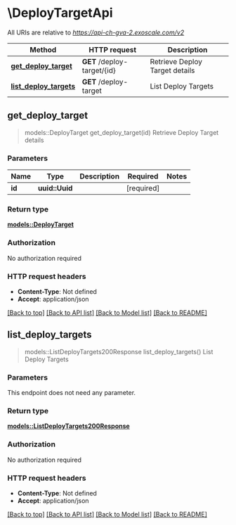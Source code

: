 # \DeployTargetApi

All URIs are relative to *https://api-ch-gva-2.exoscale.com/v2*

Method | HTTP request | Description
------------- | ------------- | -------------
[**get_deploy_target**](DeployTargetApi.md#get_deploy_target) | **GET** /deploy-target/{id} | Retrieve Deploy Target details
[**list_deploy_targets**](DeployTargetApi.md#list_deploy_targets) | **GET** /deploy-target | List Deploy Targets



## get_deploy_target

> models::DeployTarget get_deploy_target(id)
Retrieve Deploy Target details



### Parameters


Name | Type | Description  | Required | Notes
------------- | ------------- | ------------- | ------------- | -------------
**id** | **uuid::Uuid** |  | [required] |

### Return type

[**models::DeployTarget**](deploy-target.md)

### Authorization

No authorization required

### HTTP request headers

- **Content-Type**: Not defined
- **Accept**: application/json

[[Back to top]](#) [[Back to API list]](../README.md#documentation-for-api-endpoints) [[Back to Model list]](../README.md#documentation-for-models) [[Back to README]](../README.md)


## list_deploy_targets

> models::ListDeployTargets200Response list_deploy_targets()
List Deploy Targets



### Parameters

This endpoint does not need any parameter.

### Return type

[**models::ListDeployTargets200Response**](list_deploy_targets_200_response.md)

### Authorization

No authorization required

### HTTP request headers

- **Content-Type**: Not defined
- **Accept**: application/json

[[Back to top]](#) [[Back to API list]](../README.md#documentation-for-api-endpoints) [[Back to Model list]](../README.md#documentation-for-models) [[Back to README]](../README.md)


